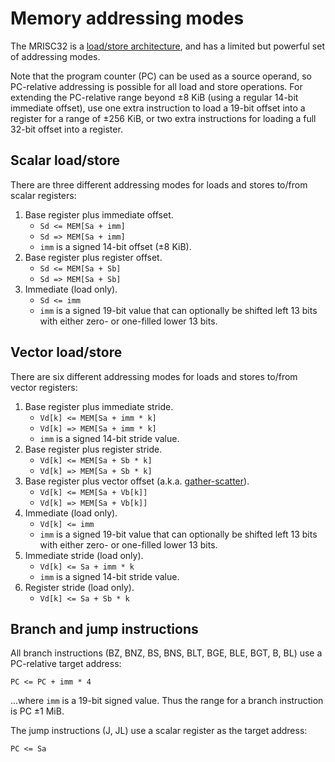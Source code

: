# Memory addressing modes

The MRISC32 is a [load/store architecture](https://en.wikipedia.org/wiki/Load/store_architecture), and has a limited but powerful set of addressing modes.

Note that the program counter (PC) can be used as a source operand, so PC-relative addressing is possible for all load and store operations. For extending the PC-relative range beyond ±8 KiB (using a regular 14-bit immediate offset), use one extra instruction to load a 19-bit offset into a register for a range of ±256 KiB, or two extra instructions for loading a full 32-bit offset into a register.

## Scalar load/store

There are three different addressing modes for loads and stores to/from scalar registers:

1. Base register plus immediate offset.
   - `Sd <= MEM[Sa + imm]`
   - `Sd => MEM[Sa + imm]`
   - `imm` is a signed 14-bit offset (±8 KiB).
2. Base register plus register offset.
   - `Sd <= MEM[Sa + Sb]`
   - `Sd => MEM[Sa + Sb]`
3. Immediate (load only).
   - `Sd <= imm`
   - `imm` is a signed 19-bit value that can optionally be shifted left 13 bits with either zero- or one-filled lower 13 bits.


## Vector load/store

There are six different addressing modes for loads and stores to/from vector registers:

1. Base register plus immediate stride.
   - `Vd[k] <= MEM[Sa + imm * k]`
   - `Vd[k] => MEM[Sa + imm * k]`
   - `imm` is a signed 14-bit stride value.
2. Base register plus register stride.
   - `Vd[k] <= MEM[Sa + Sb * k]`
   - `Vd[k] => MEM[Sa + Sb * k]`
3. Base register plus vector offset (a.k.a. [gather-scatter](https://en.wikipedia.org/wiki/Gather-scatter_%28vector_addressing%29)).
   - `Vd[k] <= MEM[Sa + Vb[k]]`
   - `Vd[k] => MEM[Sa + Vb[k]]`
4. Immediate (load only).
   - `Vd[k] <= imm`
   - `imm` is a signed 19-bit value that can optionally be shifted left 13 bits with either zero- or one-filled lower 13 bits.
5. Immediate stride (load only).
   - `Vd[k] <= Sa + imm * k`
   - `imm` is a signed 14-bit stride value.
6. Register stride (load only).
   - `Vd[k] <= Sa + Sb * k`


## Branch and jump instructions

All branch instructions (BZ, BNZ, BS, BNS, BLT, BGE, BLE, BGT, B, BL) use a PC-relative target address:

`PC <= PC + imm * 4`

...where `imm` is a 19-bit signed value. Thus the range for a branch instruction is PC ±1 MiB.

The jump instructions (J, JL) use a scalar register as the target address:

`PC <= Sa`

